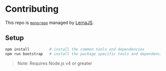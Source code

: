 # Contributing

This repo is [`monorepo`](https://github.com/babel/babel/blob/master/doc/design/monorepo.md) managed by [LernaJS](https://lernajs.io).

## Setup

```bash
npm install         # install the common tools and dependencies
npm run bootstrap   # install the package specific tools and dependencies
```

> Note: Requires Node.js v4 or greater

